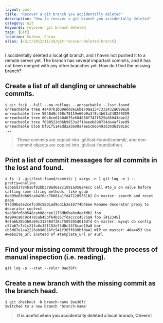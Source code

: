 ```yaml
---
layout: post
title: "Recover a git branch you accidentally deleted"
description: "How to recover a git branch you accidentally deleted"
category: Git
keywords: revcover git branch deleted
tags: [Git]
location: Suzhou, China
alias: [/Git/2012/11/19/git-recover-deleted-branch]
---
```


I accidentally deleted a local git branch, and I haven not pushed it to a remote server yet. The branch has several important commits, and it has not been merged with any other branches yet. How do I find the missing branch?

## Create a list of all dangling or unreachable commits.

	$ git fsck --full --no-reflogs --unreachable --lost-found
	unreachable tree 4a407b1b09e0d8a16be70aa1547332432a698e18
	unreachable tree 5040d8cf08c78119e66b9a3f8c4b61a240229259
	unreachable tree 60c0ce61b040f5e604850f747f525e88043dae12
	unreachable tree f080522d06b9853a2f18eeeb898724da4af7aed9
	unreachable blob bf01f514add2ada00a7ae5c666493d30d639018c
	...

> These commits are copied into .git/lost-found/commit/, and non-commit objects are copied into .git/lost-found/other/.

## Print a list of commit messages for all commits in the lost and found.

	$ ls -1 .git/lost-found/commit/ | xargs -n 1 git log -n 1 --pretty=oneline
	63b65d3784b16f92bb370ad6a2c1091a05824ecc Call #to_s on value before calling some string methods, like gsub
	6ed99e63db69ca04f0cc78081a1fd471289551b2 On master: search and reset page
	973d9be3e2cefcd0c5801ad9cd1b2e18774b4bee Rename decorator proxy to decorator context
	9ae38fc6b0548cab08ccee1178db0ba0edeafdb2 foo
	9e994ca0c0c4785ab45bf64b367fdacccc4575a9 foo [#12345]
	9efa6b28b3b0a89c312484f28cf589385d613dfd On master: mysql db config
	c57a67c7e1c21fa0c32f152e73d8c3376cad19a0 bar
	cb3d67e1aa2226ab9d816fc541f36ff698bfda41 WIP on master: 40a4453 Use #website_url instead of #template_url or #url

## Find your missing commit through the process of manual inspection (i.e. reading).

	git log -p --stat --color 9ae38fc

## Create a new branch with the missing commit as the branch head.

	$ git checkout -b branch-name 9ae38fc
	Switched to a new branch 'branch-name'

>  **It is useful when you accidentally deleted a local branch, Cheers!**
